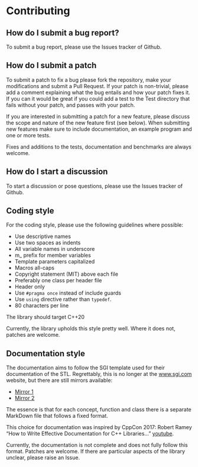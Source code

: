 # Contributing

## How do I submit a bug report?
To submit a bug report, please use the Issues tracker of Github.  

## How do I submit a patch
To submit a patch to fix a bug please fork the repository, make your modifications and submit a Pull Request. If your patch is non-trivial, please add a comment explaining what the bug entails and how your patch fixes it. If you can it would be great if you could add a test to the Test directory that fails without your patch, and passes with your patch. 

If you are interested in submitting a patch for a new feature, please discuss the scope and nature of the new feature first (see below). When submitting new features make sure to include documentation, an example program and one or more tests.

Fixes and additions to the tests, documentation and benchmarks are always welcome. 

## How do I start a discussion
To start a discussion or pose questions, please use the Issues tracker of Github.
  
## Coding style
For the coding style, please use the following guidelines where possible:
- Use descriptive names
- Use two spaces as indents
- All variable names in underscore
- m_ prefix for member variables
- Template parameters capitalized
- Macros all-caps
- Copyright statement (MIT) above each file
- Preferably one class per header file
- Header only 
- Use `#pragma once` instead of include guards
- Use `using` directive rather than `typedef`.
- 80 characters per line

The library should target C++20
 
Currently, the library upholds this style pretty well. Where it does not, patches are welcome.  

## Documentation style
The documentation aims to follow the SGI template used for their documentation of the STL. Regrettably, this is no longer at the www.sgi.com website, but there are still mirrors available: 
- [Mirror 1](http://www-f9.ijs.si/~matevz/docs/www.sgi.com/tech/stl/doc_introduction.html)
- [Mirror 2](https://www.lix.polytechnique.fr/~liberti/public/computing/prog/libstdc++/doc_introduction.html)

The essence is that for each concept, function and class there is a separate MarkDown file that follows a fixed format. 

This choice for documentation was inspired by CppCon 2017: Robert Ramey “How to Write Effective Documentation for C++ Libraries...” [youtube](https://www.youtube.com/watch?v=YxmdCxX9dMk).

Currently, the documentation is not complete and does not fully follow this format. Patches are welcome.  If there are particular aspects of the library unclear, please raise an Issue.

 